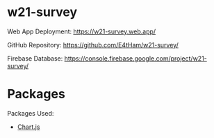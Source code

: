 
<!-- README.md -->


# w21-survey

Web App Deployment: https://w21-survey.web.app/

GitHub Repository: https://github.com/E4tHam/w21-survey/

Firebase Database: https://console.firebase.google.com/project/w21-survey/

# Packages

Packages Used:

 * [Chart.js](https://www.chartjs.org/)
 
